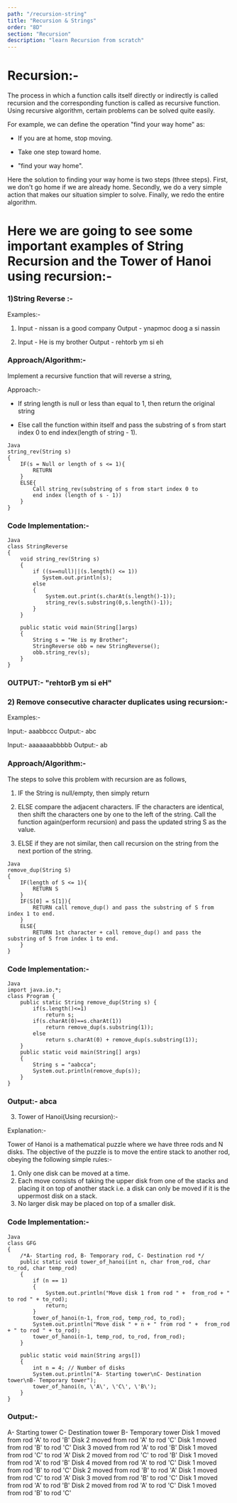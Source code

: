 ```yaml
---
path: "/recursion-string"
title: "Recursion & Strings"
order: "8D"
section: "Recursion"
description: "learn Recursion from scratch"
---
```


# Recursion:-
The process in which a function calls itself directly or indirectly is called recursion and the corresponding function is called as recursive function. Using recursive algorithm, certain problems can be solved quite easily.

For example, we can define the operation "find your way home" as:

- If you are at home, stop moving.

- Take one step toward home.

- "find your way home".

Here the solution to finding your way home is two steps (three steps). First, we don't go home if we are already home. Secondly, we do a very simple action that makes our situation simpler to solve. Finally, we redo the entire algorithm.

# Here we are going to see some important examples of String Recursion and the Tower of Hanoi using recursion:-

### 1)String Reverse :-

Examples:-

1) Input - nissan is a good company
   Output - ynapmoc doog a si nassin

2) Input - He is my brother 
   Output - rehtorb ym si eh

### Approach/Algorithm:- 

Implement a recursive function that will reverse a string,

Approach:-
- If string length is null or less than equal to 1, then return the
  original string

- Else call the function within itself and pass the substring of s
  from start index 0 to end index(length of string - 1).


```
Java
string_rev(String s)
{
    IF(s = Null or length of s <= 1){
        RETURN
    }
    ELSE{
        Call string_rev(substring of s from start index 0 to
        end index (length of s - 1))
    }
}
```

### Code Implementation:-

```
Java
class StringReverse
{
    void string_rev(String s)
    {
        if ((s==null)||(s.length() <= 1))
           System.out.println(s);
        else
        {
            System.out.print(s.charAt(s.length()-1));
            string_rev(s.substring(0,s.length()-1));
        }
    }
     
    public static void main(String[]args)
    {
        String s = "He is my Brother";
        StringReverse obb = new StringReverse();
        obb.string_rev(s);
    }   
}
```

### OUTPUT:- "rehtorB ym si eH"

### 2) Remove consecutive character duplicates using recursion:-

Examples:-

Input:- aaabbccc
Output:- abc

Input:- aaaaaaabbbbb
Output:- ab

### Approach/Algorithm:-

The steps to solve this problem with recursion are as follows, 

1) IF the String is null/empty, then simply return


2) ELSE compare the adjacent characters. IF the characters are identical, then shift the characters one by one to the left of the string.
Call the function again(perform recursion) and pass the updated string S as the value.


3) ELSE if they are not similar, then call recursion on the string from the next portion of the string.

```
Java
remove_dup(String S)
{
    IF(length of S <= 1){
        RETURN S
    }
    IF(S[0] = S[1]){
        RETURN call remove_dup() and pass the substring of S from index 1 to end.
    }
    ELSE{
        RETURN 1st character + call remove_dup() and pass the substring of S from index 1 to end.
    }
}
```

### Code Implementation:-

```
Java
import java.io.*;
class Program {
    public static String remove_dup(String s) {
        if(s.length()<=1)
            return s;
        if(s.charAt(0)==s.charAt(1))
            return remove_dup(s.substring(1));
        else
            return s.charAt(0) + remove_dup(s.substring(1));
    }
    public static void main(String[] args)
    {
        String s = "aabcca";
        System.out.println(remove_dup(s));
    }
}
```
### Output:- abca

3) Tower of Hanoi(Using recursion):-

Explanation:- 

Tower of Hanoi is a mathematical puzzle where we have three rods and N disks. The objective of the puzzle is to move the entire stack to another rod, obeying the following simple rules:-
1) Only one disk can be moved at a time.
2) Each move consists of taking the upper disk from one of the stacks and placing it on top of another stack i.e. a disk can only be moved if it is the uppermost disk on a stack.
3) No larger disk may be placed on top of a smaller disk.

### Code Implementation:-

```
Java
class GFG
{
    /*A- Starting rod, B- Temporary rod, C- Destination rod */
    public static void tower_of_hanoi(int n, char from_rod, char to_rod, char temp_rod)
    {
        if (n == 1)
        {
            System.out.println("Move disk 1 from rod " +  from_rod + " to rod " + to_rod);
            return;
        }
        tower_of_hanoi(n-1, from_rod, temp_rod, to_rod);
        System.out.println("Move disk " + n + " from rod " +  from_rod + " to rod " + to_rod);
        tower_of_hanoi(n-1, temp_rod, to_rod, from_rod);
    }

    public static void main(String args[])
    {
        int n = 4; // Number of disks
        System.out.println("A- Starting tower\nC- Destination tower\nB- Temporary tower");
        tower_of_hanoi(n, \'A\', \'C\', \'B\');
    }
}
```
### Output:-

A- Starting tower
C- Destination tower
B- Temporary tower
Disk 1 moved from rod 'A' to rod 'B'
Disk 2 moved from rod 'A' to rod 'C'
Disk 1 moved from rod 'B' to rod 'C'
Disk 3 moved from rod 'A' to rod 'B'
Disk 1 moved from rod 'C' to rod 'A'
Disk 2 moved from rod 'C' to rod 'B'
Disk 1 moved from rod 'A' to rod 'B'
Disk 4 moved from rod 'A' to rod 'C'
Disk 1 moved from rod 'B' to rod 'C'
Disk 2 moved from rod 'B' to rod 'A'
Disk 1 moved from rod 'C' to rod 'A'
Disk 3 moved from rod 'B' to rod 'C'
Disk 1 moved from rod 'A' to rod 'B'
Disk 2 moved from rod 'A' to rod 'C'
Disk 1 moved from rod 'B' to rod 'C'



